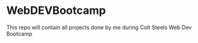 # WebDEVBootcamp

This repo will contain all projects done by me during Colt Steels Web Dev Bootcamp
